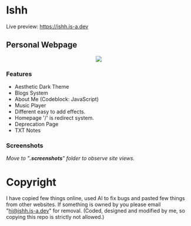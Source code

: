 # Ishh
Live preview: https://ishh.is-a.dev

## Personal Webpage 
<center><img src="https://capsule-render.vercel.app/api?type=waving&color=gradient&height=200&section=header&text=ishh.is-a.dev&fontSize=80&fontAlignY=35&animation=twinkling&fontColor=gradient" /></center>

### Features
- Aesthetic Dark Theme
- Blogs System
- About Me (Codeblock: JavaScript)
- Music Player
- Different easy to add effects.
- Homepage '/' is redirect system. 
- Deprecation Page
- TXT Notes

### Screenshots
_Move to "**.screenshots**" folder to observe site views._

# Copyright
I have copied few things online, used AI to fix bugs and pasted few things from other websites. If something is owned by you please email "hi@ishh.is-a.dev" for removal.
(Coded, designed and modified by me, so copying this repo is strictly not allowed.)

